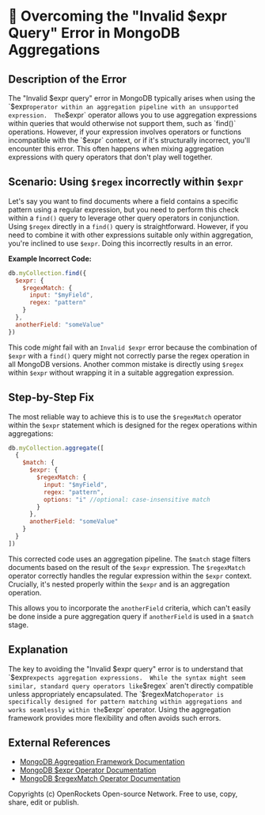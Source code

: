 # 🐞 Overcoming the "Invalid $expr Query" Error in MongoDB Aggregations


## Description of the Error

The "Invalid $expr query" error in MongoDB typically arises when using the `$expr` operator within an aggregation pipeline with an unsupported expression.  The `$expr` operator allows you to use aggregation expressions within queries that would otherwise not support them, such as `find()` operations. However, if your expression involves operators or functions incompatible with the `$expr` context, or if it's structurally incorrect, you'll encounter this error. This often happens when mixing aggregation expressions with query operators that don't play well together.

## Scenario: Using `$regex` incorrectly within `$expr`

Let's say you want to find documents where a field contains a specific pattern using a regular expression, but you need to perform this check within a `find()` query to leverage other query operators in conjunction. Using `$regex` directly in a `find()` query is straightforward. However, if you need to combine it with other expressions suitable only within aggregation, you're inclined to use `$expr`.  Doing this incorrectly results in an error.


**Example Incorrect Code:**

```javascript
db.myCollection.find({
  $expr: {
    $regexMatch: {
      input: "$myField",
      regex: "pattern"
    }
  },
  anotherField: "someValue"
})
```

This code *might* fail with an `Invalid $expr` error because the combination of `$expr` with a `find()` query might not correctly parse the regex operation in all MongoDB versions.  Another common mistake is directly using `$regex` within `$expr` without wrapping it in a suitable aggregation expression.

## Step-by-Step Fix

The most reliable way to achieve this is to use the `$regexMatch` operator within the `$expr` statement which is designed for the regex operations within aggregations:

```javascript
db.myCollection.aggregate([
  {
    $match: {
      $expr: {
        $regexMatch: {
          input: "$myField",
          regex: "pattern",
          options: "i" //optional: case-insensitive match
        }
      },
      anotherField: "someValue"
    }
  }
])
```

This corrected code uses an aggregation pipeline. The `$match` stage filters documents based on the result of the `$expr` expression. The `$regexMatch` operator correctly handles the regular expression within the `$expr` context.  Crucially, it's nested properly within the `$expr` and is an aggregation operation.

This allows you to incorporate the `anotherField` criteria, which can't easily be done inside a pure aggregation query if `anotherField` is used in a `$match` stage.



## Explanation

The key to avoiding the "Invalid $expr query" error is to understand that  `$expr` expects aggregation expressions.  While the syntax might seem similar, standard query operators like `$regex` aren't directly compatible unless appropriately encapsulated. The `$regexMatch` operator is specifically designed for pattern matching within aggregations and works seamlessly within the `$expr` operator. Using the aggregation framework provides more flexibility and often avoids such errors.

## External References

* [MongoDB Aggregation Framework Documentation](https://www.mongodb.com/docs/manual/aggregation/)
* [MongoDB $expr Operator Documentation](https://www.mongodb.com/docs/manual/reference/operator/aggregation/expr/)
* [MongoDB $regexMatch Operator Documentation](https://www.mongodb.com/docs/manual/reference/operator/aggregation/regexMatch/)


Copyrights (c) OpenRockets Open-source Network. Free to use, copy, share, edit or publish.

